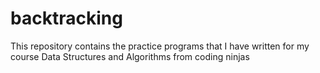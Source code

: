 # backtracking
This repository contains the practice programs that I have written for my course Data Structures and Algorithms from coding ninjas

